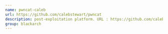 ```yaml
---
name: pwncat-caleb
url: https://github.com/calebstewart/pwncat
description: post-exploitation platform. URL : https://github.com/calebstewart/pwncat Groups : blackarch blackarch-exploitation
group: blackarch
---
```

